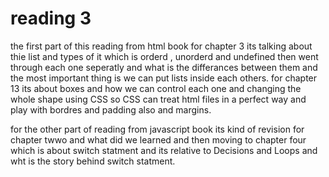 # reading 3

the first part of this reading from html book for chapter 3 its talking about thie list and types of it which is orderd , unorderd  and undefined
then went through each one seperatly and what is the differances between them and the most important thing is we can put lists inside each others.
for chapter 13 its about boxes and how we can control each one and changing the whole shape using CSS so CSS can treat html files in a perfect way and play with bordres and padding also and margins.

for the other part of reading from javascript book its kind of revision for chapter twwo and what did we learned and then moving to chapter four which is about switch statment and its relative to Decisions and Loops and wht is the story behind switch statment.
  